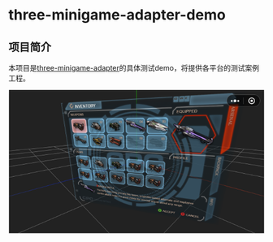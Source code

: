 # three-minigame-adapter-demo

## 项目简介
本项目是[three-minigame-adapter](https://github.com/krapnikkk/three-minigame-adapter)的具体测试demo，将提供各平台的测试案例工程。

![微信小游戏](./assets/three-minigame-adapter.png)